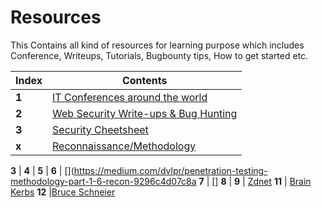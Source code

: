 # Resources

This Contains all kind of resources for learning purpose which includes
Conference, Writeups, Tutorials, Bugbounty tips, How to get started etc.

Index | Contents 
--- | ---
**1** | [IT Conferences around the world](Conference/Conference.md)
**2** | [Web Security Write-ups & Bug Hunting](Write-ups/writeups.md)
**3** | [Security Cheetsheet](Bugbountycheetsheet/Readme.md)
**x** | [Reconnaissance/Methodology](Reconnaissance/Readme.md)



**3** | []( )
**4** | []( )
**5** | []( )
**6** |  [](https://medium.com/dvlpr/penetration-testing-methodology-part-1-6-recon-9296c4d07c8a
**7** | [] 
**8** | []( )
**9** | [Zdnet](  )
**11** | [Brain Kerbs](  )
**12** |[Bruce Schneier](  )
